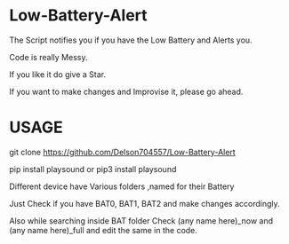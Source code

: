 # Low-Battery-Alert
The Script notifies you if you have the Low Battery and Alerts you.

Code is really Messy.

If you like it do give a Star.

If you want to make changes and Improvise it, please go ahead.

# USAGE
git clone https://github.com/Delson704557/Low-Battery-Alert

pip install playsound or pip3 install playsound


Different device have Various folders ,named for their Battery 

Just Check if you have BAT0, BAT1, BAT2 and make changes accordingly.

Also while searching inside BAT folder Check (any name here)_now and (any name here)_full and edit the same in the code.
